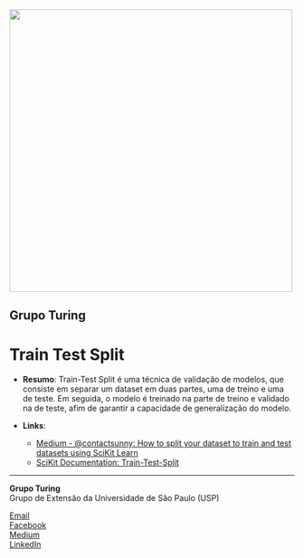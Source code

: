 <img src="https://i.ibb.co/DtHQ3FG/802x265-Logo-GT.png" width="500">

## Grupo Turing
# Train Test Split

- **Resumo**:
Train-Test Split é uma técnica de validação de modelos, que consiste em separar um dataset em duas partes, uma de treino e uma de teste. Em seguida, o modelo é treinado na parte de treino e validado na de teste, afim de garantir a capacidade de generalização do modelo.

- **Links**:
    - [Medium - @contactsunny: How to split your dataset to train and test datasets using SciKit Learn](https://medium.com/@contactsunny/how-to-split-your-dataset-to-train-and-test-datasets-using-scikit-learn-e7cf6eb5e0d)
    - [SciKit Documentation: Train-Test-Split](https://scikit-learn.org/stable/modules/generated/sklearn.model_selection.train_test_split.html)


---
**Grupo Turing**  
Grupo de Extensão da Universidade de São Paulo (USP)

[Email](mailto:turing.usp@gmail.com)   
[Facebook](https://www.facebook.com/grupoturing.usp)  
[Medium](https://www.medium.com/turing-talks)  
[LinkedIn](https://www.linkedin.com/company/grupo-turing)


